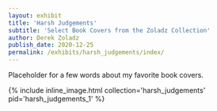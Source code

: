 ```yaml
---
layout: exhibit
title: 'Harsh Judgements'
subtitle: 'Select Book Covers from the Zoladz Collection'
author: Derek Zoladz
publish_date: 2020-12-25
permalink: /exhibits/harsh_judgements/index/
---
```


Placeholder for a few words about my favorite book covers.

{% include inline_image.html collection='harsh_judgements' pid='harsh_judgements_1' %}